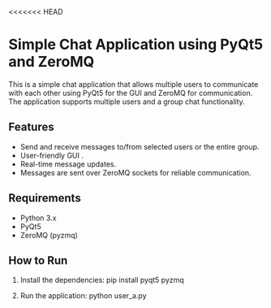 <<<<<<< HEAD
# Simple Chat Application using PyQt5 and ZeroMQ

This is a simple chat application that allows multiple users to communicate with each other using PyQt5 for the GUI and ZeroMQ for communication. The application supports multiple users and a group chat functionality.

## Features

- Send and receive messages to/from selected users or the entire group.
- User-friendly GUI .
- Real-time message updates.
- Messages are sent over ZeroMQ sockets for reliable communication.

## Requirements

- Python 3.x
- PyQt5
- ZeroMQ (pyzmq)

## How to Run

1. Install the dependencies:
    pip install pyqt5 pyzmq

2. Run the application:
    python user_a.py
